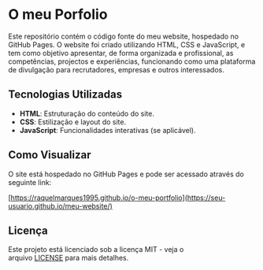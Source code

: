 # O meu Porfolio

Este repositório contém o código fonte do meu website, hospedado no GitHub Pages. O website foi criado utilizando HTML, CSS e JavaScript, e tem como objetivo apresentar, de forma organizada e profissional, as competências, projectos e experiências, funcionando como uma plataforma de divulgação para recrutadores, empresas e outros interessados.

## Tecnologias Utilizadas


- **HTML**: Estruturação do conteúdo do site.
- **CSS**: Estilização e layout do site.
- **JavaScript**: Funcionalidades interativas (se aplicável).

## Como Visualizar


O site está hospedado no GitHub Pages e pode ser acessado através do seguinte link:

[https://raquelmarques1995.github.io/o-meu-portfolio](https://seu-usuario.github.io/meu-website/)

## Licença

Este projeto está licenciado sob a licença MIT - veja o arquivo [LICENSE](https://github.com/raquelmarques1995/O-meu-portfolio/blob/main/LICENSE) para mais detalhes.
